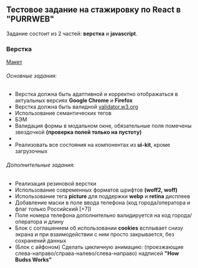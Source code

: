 ### <h2>Тестовое задание на стажировку по React в "PURRWEB"</h2>

<p>Задание состоит из 2 частей: <b>верстка</b> и <b>javascript</b>.</p>
<h3>Верстка</h3>
<a href="https://www.figma.com/file/SinVa5DhtxfjLxeMlSDRNO/%D0%A2%D0%B5%D1%81%D1%82%D0%BE%D0%B2%D0%BE%D0%B5-%D0%B7%D0%B0%D0%B4%D0%B0%D0%BD%D0%B8%D0%B5-(frontend)?t=qWNWsCLl7MOBlaG8-6" target="_blank">Макет</a>
<h6>Основные задания:</h6>
<ul>
  <li>Верстка должна быть адаптивной и корректно отображаться в актуальных версиях <b>Google Chrome</b> и <b>Firefox</b></li>
  <li>Верстка должна быть валидной <a href="https://validator.w3.org/">validator.w3.org</a></li>
  <li>Использование семантических тегов</li>
  <li>БЭМ</li>
  <li>Валидация формы в модальном окне, обязательные поля помечены звездочкой <b>(проверка полей только на пустоту)</b><li>
  <li>Реализовать все состояния на компонентах из <b>ui-kit</b>, кроме загрузочных</li>
</ul>

<h6>Дополнительные задания:</h6>
<ul>
  <li>Реализация резиновой верстки</li>
  <li>Использование современных форматов шрифтов <b>(woff2, woff)</b></li>
  <li>Использование тега <b>picture</b> для поддержки <b>webp</b> и <b>retina</b> дисплеев</li>
  <li>Добавление маски в поле ввода телефона (код города/оператора и флаг только Российский [+7])</li>
  <li>Поле номера телефона дополнительно валидируется на код города/оператора и длину</li>
  <li>Блок с соглашением об использовании <b>cookies</b> всплывает снизу экрана и при взаимодействии с ним просто закрывается, без сохранений данных</li>
  <li>(Блок с айфоном) Сделать цикличную анимацию: (проезжающие слева-направо/справа-налево/слева-направо) надписей <b>"How Budss Works"</b></li>
</ul>
